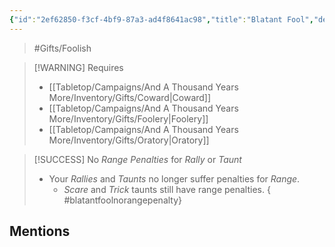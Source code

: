 ```yaml
---
{"id":"2ef62850-f3cf-4bf9-87a3-ad4f8641ac98","title":"Blatant Fool","description":"Anyone, near or far, can cleary make you out to be a fool.","publish":true,"date_created":"Saturday, March 30th 2024, 10:51:26 pm","date_modified":"Friday, April 26th 2024, 11:23:02 pm","editing_lock":false,"live_preview":true,"cssclasses":["mado-heading"],"path":"Tabletop/Campaigns/And A Thousand Years More/Inventory/Gifts/Blatant Fool.md","permalink":"/tabletop/campaigns/and-a-thousand-years-more/inventory/gifts/blatant-fool/","PassFrontmatter":true}
---
```



> #Gifts/Foolish

> [!WARNING] Requires
> - [[Tabletop/Campaigns/And A Thousand Years More/Inventory/Gifts/Coward\|Coward]]
> - [[Tabletop/Campaigns/And A Thousand Years More/Inventory/Gifts/Foolery\|Foolery]]
> - [[Tabletop/Campaigns/And A Thousand Years More/Inventory/Gifts/Oratory\|Oratory]]

> [!SUCCESS] No *Range Penalties* for *Rally* or *Taunt*
> - Your *Rallies* and *Taunts* no longer suffer penalties for *Range*.
> 	- *Scare* and *Trick* taunts still have range penalties.
{ #blatantfoolnorangepenalty}


## Mentions


